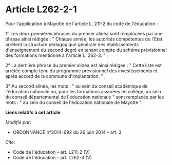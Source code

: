 # Article L262-2-1

Pour l'application à Mayotte de l'article L. 211-2 du code de l'éducation : 

1° Les deux premières phrases du premier alinéa sont remplacées par une phrase ainsi rédigée : " Chaque année, les autorités
compétentes de l'Etat arrêtent la structure pédagogique générale des établissements d'enseignement du second degré en tenant
compte du schéma prévisionnel des formations mentionné à l'article L. 262-3. " ; 

2° La dernière phrase du premier alinéa est ainsi rédigée : " Cette liste est arrêtée compte tenu du programme prévisionnel
des investissements et après accord de la commune d'implantation. " ; 

3° Au second alinéa, les mots : " au sein du conseil académique de l'éducation nationale ou, pour les formations assurées en
collège, au sein du conseil départemental de l'éducation nationale " sont remplacés par les mots : " au sein du conseil de
l'éducation nationale de Mayotte ".

**Liens relatifs à cet article**

_Modifié par_:

  - ORDONNANCE n°2014-692 du 26 juin 2014 - art. 3

_Cite_:

  - Code de l'éducation - art. L211-2 (V)
  - Code de l'éducation - art. L262-3 (V)
